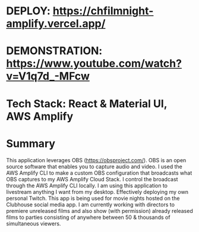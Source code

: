 # DEPLOY: https://chfilmnight-amplify.vercel.app/
# DEMONSTRATION: https://www.youtube.com/watch?v=V1q7d_-MFcw
# Tech Stack: React & Material UI, AWS Amplify

# Summary
This application leverages OBS (https://obsproject.com/). OBS is an open source software that enables you to capture audio and video. I used the AWS Amplify CLI to make a custom OBS configuration that broadcasts what OBS captures to my AWS Amplify Cloud Stack. I control the broadcast through the AWS Amplify CLI locally. I am using this application to livestream anything I want from my desktop. Effectively deploying my own personal Twitch. This app is being used for movie nights hosted on the Clubhouse social media app. I am currently working with directors to premiere unreleased films and also show (with permission) already released films to parties consisting of anywhere between 50 & thousands of simultaneous viewers.  
